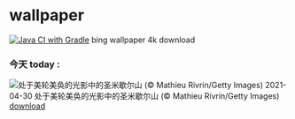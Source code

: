 # wallpaper 
[![Java CI with Gradle](https://github.com/gsdukbh/wallpaper/actions/workflows/gradle.yml/badge.svg)](https://github.com/gsdukbh/wallpaper/actions/workflows/gradle.yml) 
bing wallpaper 4k download
### 今天 today :
![处于美轮美奂的光影中的圣米歇尔山 (© Mathieu Rivrin/Getty Images)](https://cn.bing.com/th?id=OHR.MontStMich_ZH-CN8844280566_UHD.jpg&rf=LaDigue_UHD.jpg&pid=hp&w=3840&h=2160&rs=1&c=4) 2021-04-30  处于美轮美奂的光影中的圣米歇尔山 (© Mathieu Rivrin/Getty Images)  [ download ](https://cn.bing.com/th?id=OHR.MontStMich_ZH-CN8844280566_UHD.jpg) 